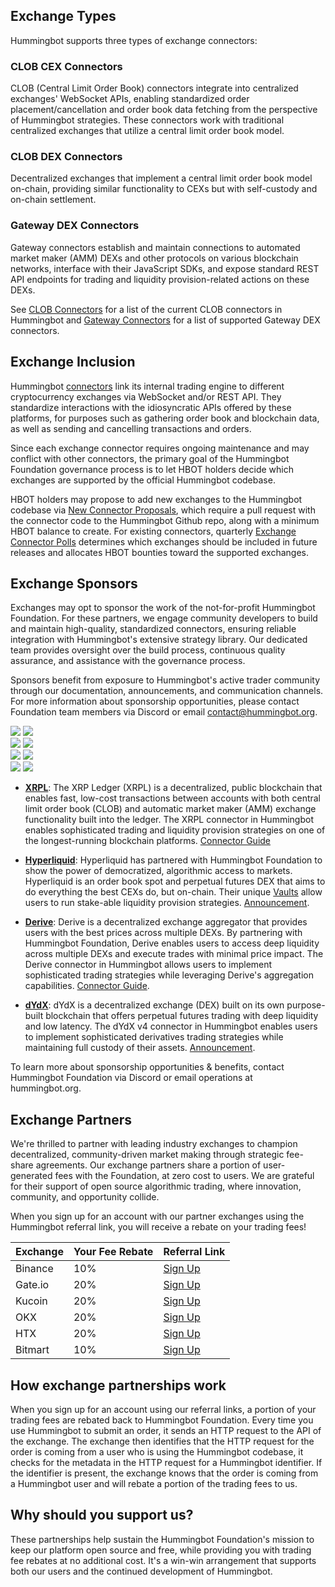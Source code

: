 ## Exchange Types

Hummingbot supports three types of exchange connectors:

### CLOB CEX Connectors
CLOB (Central Limit Order Book) connectors integrate into centralized exchanges' WebSocket APIs, enabling standardized order placement/cancellation and order book data fetching from the perspective of Hummingbot strategies. These connectors work with traditional centralized exchanges that utilize a central limit order book model.

### CLOB DEX Connectors  
Decentralized exchanges that implement a central limit order book model on-chain, providing similar functionality to CEXs but with self-custody and on-chain settlement.

### Gateway DEX Connectors
Gateway connectors establish and maintain connections to automated market maker (AMM) DEXs and other protocols on various blockchain networks, interface with their JavaScript SDKs, and expose standard REST API endpoints for trading and liquidity provision-related actions on these DEXs.

See [CLOB Connectors](/connectors/clob/) for a list of the current CLOB connectors in Hummingbot and [Gateway Connectors](/gateway/connectors/) for a list of supported Gateway DEX connectors.

## Exchange Inclusion

Hummingbot [connectors](/connectors) link its internal trading engine to different cryptocurrency exchanges via WebSocket and/or REST API. They standardize interactions with the idiosyncratic APIs offered by these platforms, for purposes such as gathering order book and blockchain data, as well as sending and cancelling transactions and orders.

Since each exchange connector requires ongoing maintenance and may conflict with other connectors, the primary goal of the Hummingbot Foundation governance process is to let HBOT holders decide which exchanges are supported by the official Hummingbot codebase.

HBOT holders may propose to add new exchanges to the Hummingbot codebase via [New Connector Proposals](/governance/proposals), which require a pull request with the connector code to the Hummingbot Github repo, along with a minimum HBOT balance to create. For existing connectors, quarterly [Exchange Connector Polls](/governance/polls) determines which exchanges should be included in future releases and allocates HBOT bounties toward the supported exchanges.

## Exchange Sponsors

Exchanges may opt to sponsor the work of the not-for-profit Hummingbot Foundation. For these partners, we engage community developers to build and maintain high-quality, standardized connectors, ensuring reliable integration with Hummingbot's extensive strategy library. Our dedicated team provides oversight over the build process, continuous quality assurance, and assistance with the governance process.

Sponsors benefit from exposure to Hummingbot's active trader community through our documentation, announcements, and communication channels. For more information about sponsorship opportunities, please contact Foundation team members via Discord or email <contact@hummingbot.org>.

<div class="flex-container">
  <div class="flex-item">
    <img src="/assets/logos/xrpl-dark.png" class="dark-logo"/>
    <img src="/assets/logos/xrpl-light.png" class="light-logo"/>
  </div>
  <div class="flex-item">
    <img src="/assets/logos/hyperliquid-dark.png" class="dark-logo"/>
    <img src="/assets/logos/hyperliquid-light.png" class="light-logo"/>
  </div>
  <div class="flex-item">
    <img src="/assets/logos/dydx-dark.png" class="dark-logo"/>
    <img src="/assets/logos/dydx-light.png" class="light-logo"/>
  </div>
  <div class="flex-item">
    <img src="/assets/logos/derive-dark.png" class="dark-logo"/>
    <img src="/assets/logos/derive-light.png" class="light-logo"/>
  </div>
</div>

- [**XRPL**](https://xrpl.org/): The XRP Ledger (XRPL) is a decentralized, public blockchain that enables fast, low-cost transactions between accounts with both central limit order book (CLOB) and automatic market maker (AMM) exchange functionality built into the ledger. The XRPL connector in Hummingbot enables sophisticated trading and liquidity provision strategies on one of the longest-running blockchain platforms. [Connector Guide](/blog/hummingbot-unveils-new-connector-to-xrp-ledger-in-version-20/)

- [**Hyperliquid**](https://hyperliquid.xyz/): Hyperliquid has partnered with Hummingbot Foundation to show the power of democratized, algorithmic access to markets. Hyperliquid is an order book spot and perpetual futures DEX that aims to do everything the best CEXs do, but on-chain. Their unique [Vaults](https://app.hyperliquid.xyz/vaults) allow users to run stake-able liquidity provision strategies. [Announcement](https://twitter.com/_hummingbot/status/1768690918557970846).

- [**Derive**](https://derive.fi/): Derive is a decentralized exchange aggregator that provides users with the best prices across multiple DEXs. By partnering with Hummingbot Foundation, Derive enables users to access deep liquidity across multiple DEXs and execute trades with minimal price impact. The Derive connector in Hummingbot allows users to implement sophisticated trading strategies while leveraging Derive's aggregation capabilities. [Connector Guide](/blog/posts/using-derive-with-hummingbot/).

- [**dYdX**](https://dydx.exchange/): dYdX is a decentralized exchange (DEX) built on its own purpose-built blockchain that offers perpetual futures trading with deep liquidity and low latency. The dYdX v4 connector in Hummingbot enables users to implement sophisticated derivatives trading strategies while maintaining full custody of their assets. [Announcement](/blog/announcing-the-new-dydx-v4-connector-in-hummingbot/).

To learn more about sponsorship opportunities & benefits, contact Hummingbot Foundation via Discord or email operations at hummingbot.org.

## Exchange Partners

We're thrilled to partner with leading industry exchanges to champion decentralized, community-driven market making through strategic fee-share agreements. Our exchange partners share a portion of user-generated fees with the Foundation, at zero cost to users. We are grateful for their support of open source algorithmic trading, where innovation, community, and opportunity collide.

When you sign up for an account with our partner exchanges using the Hummingbot referral link, you will receive a rebate on your trading fees!

| Exchange | Your Fee Rebate | Referral Link |
|----------|----------------|---------------|
| Binance  | 10%           | [Sign Up](https://accounts.binance.com/register?ref=CBWO4LU6) |
| Gate.io  | 20%           | [Sign Up](https://www.gate.io/referral/invite/HBOTGATE_0_103) |
| Kucoin   | 20%           | [Sign Up](https://www.kucoin.com/r/af/hummingbot) |
| OKX      | 20%           | [Sign Up](https://www.okx.com/join/1931920269) |
| HTX      | 20%           | [Sign Up](https://www.htx.com.pk/invite/en-us/1h?invite_code=re4w9223) |
| Bitmart  | 10%           | [Sign Up](https://www.bitmart.com/invite/Hummingbot/en) |

## How exchange partnerships work

When you sign up for an account using our referral links, a portion of your trading fees are rebated back to Hummingbot Foundation. Every time you use Hummingbot to submit an order, it sends an HTTP request to the API of the exchange. The exchange then identifies that the HTTP request for the order is coming from a user who is using the Hummingbot codebase, it checks for the metadata in the HTTP request for a Hummingbot identifier. If the identifier is present, the exchange knows that the order is coming from a Hummingbot user and will rebate a portion of the trading fees to us.
 
## Why should you support us?

These partnerships help sustain the Hummingbot Foundation's mission to keep our platform open source and free, while providing you with trading fee rebates at no additional cost. It's a win-win arrangement that supports both our users and the continued development of Hummingbot.